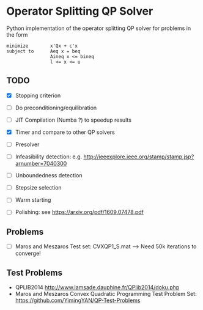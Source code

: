 # Operator Splitting QP Solver

Python implementation of the operator splitting QP solver for problems in the form
```
minimize        x'Qx + c'x
subject to      Aeq x = beq
                Aineq x <= bineq
                l <= x <= u
```

## TODO

- [x] Stopping criterion
- [ ] Do preconditioning/equilibration
- [ ] JIT Compilation (Numba ?) to speedup results
- [x] Timer and compare to other QP solvers
- [ ] Presolver
- [ ] Infeasibility detection: e.g. http://ieeexplore.ieee.org/stamp/stamp.jsp?arnumber=7040300
- [ ] Unboundedness detection
- [ ] Stepsize selection
- [ ] Warm starting
- [ ] Polishing: see https://arxiv.org/pdf/1609.07478.pdf


## Problems
- [ ] Maros and Meszaros Test set: CVXQP1_S.mat --> Need 50k iterations to converge!

## Test Problems

- QPLIB2014 http://www.lamsade.dauphine.fr/QPlib2014/doku.php
- Maros and Meszaros Convex Quadratic Programming Test Problem Set: https://github.com/YimingYAN/QP-Test-Problems
